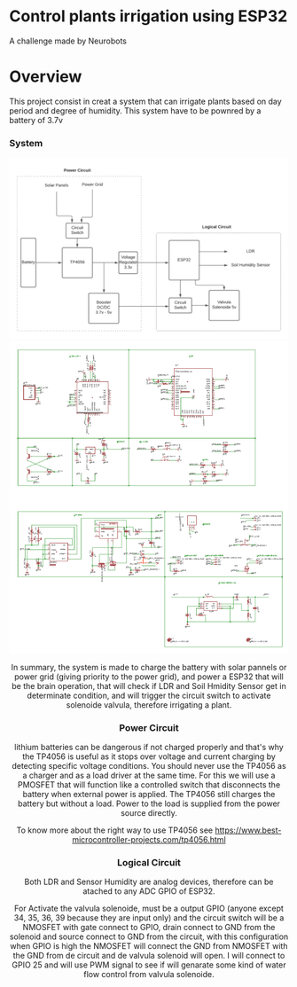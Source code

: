 # Control plants irrigation using ESP32

A challenge made by Neurobots

# Overview

This project consist in creat a system that can irrigate plants based on day period and degree of humidity. This system have to be pownred by a battery of 3.7v 

### System

<div align="center"><img alt="Block Diagram" width="580" src="docs/Image/Block-Diagram.png" />
<div align="center"><img alt="Schematic" width="580" src="docs/Image/SCH.PNG" />

 In summary, the system is made to charge the battery with solar pannels or power grid (giving priority to the power grid), and power a ESP32 that will be the brain operation, that will check if LDR and Soil Hmidity Sensor get in determinate condition, and will trigger the circuit switch to activate solenoide valvula, therefore irrigating a plant.
 
### Power Circuit
lithium batteries can be dangerous if not charged properly and that's why the TP4056 is useful as it stops over voltage and current charging by detecting specific voltage conditions. You should never use the TP4056 as a charger and as a load driver at the same time. For this we will use a PMOSFET that will function like a controlled switch that disconnects the battery when external power is applied. The TP4056 still charges the battery but without a load. Power to the load is supplied from the power source directly.

To know more about the right way to use TP4056 see https://www.best-microcontroller-projects.com/tp4056.html

### Logical Circuit

Both LDR and Sensor Humidity are analog devices, therefore can be atached to any ADC GPIO of ESP32.

For Activate the valvula solenoide, must be a output GPIO (anyone except 34, 35, 36, 39 because they are input only) and the circuit switch will be a NMOSFET with gate connect to GPIO, drain connect to GND from the solenoid and source connect to GND from the circuit, with this configuration when GPIO is high the NMOSFET will connect the GND from NMOSFET with the GND from de circuit and de valvula solenoid will open. I will connect to GPIO 25 and will use PWM signal to see if will genarate some kind of water flow control from valvula solenoide.

